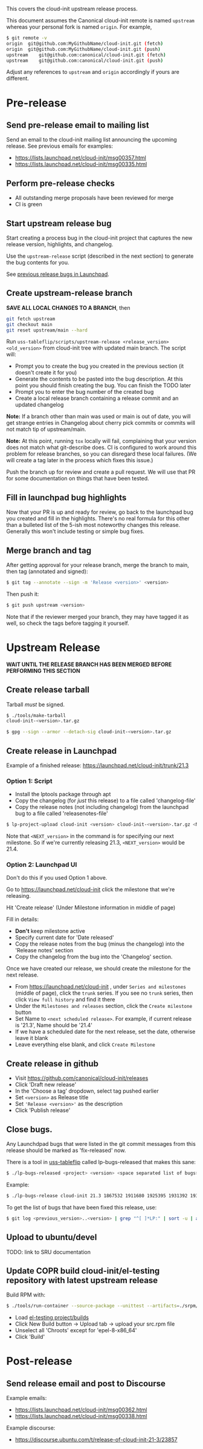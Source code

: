 This covers the cloud-init upstream release process.

This document assumes the Canonical cloud-init remote is named `upstream` whereas your personal fork is named `origin`. For example,
```bash
$ git remote -v
origin	git@github.com:MyGithubName/cloud-init.git (fetch)
origin	git@github.com:MyGithubName/cloud-init.git (push)
upstream	git@github.com:canonical/cloud-init.git (fetch)
upstream	git@github.com:canonical/cloud-init.git (push)
```

Adjust any references to `upstream` and `origin` accordingly if yours are different.

# Pre-release
## Send pre-release email to mailing list
Send an email to the cloud-init mailing list announcing the upcoming release. See previous emails for examples:
* https://lists.launchpad.net/cloud-init/msg00357.html
* https://lists.launchpad.net/cloud-init/msg00335.html

## Perform pre-release checks
* All outstanding merge proposals have been reviewed for merge
* CI is green

## Start upstream release bug
Start creating a process bug in the cloud-init project that captures the new release version, highlights, and changelog.

Use the `upstream-release` script (described in the next section) to generate the bug contents for you.

See [previous release bugs in Launchpad](https://bugs.launchpad.net/cloud-init/+bugs?field.searchtext=Release&orderby=-datecreated&search=Search&field.status%3Alist=FIXRELEASED&field.importance%3Alist=UNDECIDED).


## Create upstream-release branch
**SAVE ALL LOCAL CHANGES TO A BRANCH**, then
```bash
git fetch upstream
git checkout main
git reset upstream/main --hard
```

Run `uss-tableflip/scripts/upstream-release <release_version> <old_version>` from cloud-init tree with updated main branch.
The script will:
* Prompt you to create the bug you created in the previous section (it doesn't create it for you)
* Generate the contents to be pasted into the bug description. At this point you should finish creating the bug. You can finish the TODO later
* Prompt you to enter the bug number of the created bug
* Create a local release branch containing a release commit and an updated changelog

**Note:** If a branch other than main was used or main is out of date,
you will get strange entries in Changelog about cherry pick commits or
commits will not match tip of upstream/main.

**Note:**  At this point, running `tox` locally will fail, complaining
that your version does not match what git-describe does.  CI is
configured to work around this problem for release branches, so you
can disregard these local failures.  (We will create a tag later in
the process which fixes this issue.)

Push the branch up for review and create a pull request.  We will use that PR for some documentation on things that have been tested.

## Fill in launchpad bug highlights
Now that your PR is up and ready for review, go back to the launchpad bug you created and fill in the highlights. There's no real formula for this other than a bulleted list of the 5-ish most noteworthy changes this release. Generally this won't include testing or simple bug fixes.

## Merge branch and tag
After getting approval for your release branch, merge the branch to main, then tag (annotated and signed):
```bash
$ git tag --annotate --sign -m 'Release <version>' <version>
```
Then push it:
```bash
$ git push upstream <version>
```
Note that if the reviewer merged your branch, they may have tagged it as well, so check the tags before tagging it yourself.

# Upstream Release
**WAIT UNTIL THE RELEASE BRANCH HAS BEEN MERGED BEFORE PERFORMING THIS SECTION**

## Create release tarball
Tarball *must* be signed.
```bash
$ ./tools/make-tarball
cloud-init-<version>.tar.gz

$ gpg --sign --armor --detach-sig cloud-init-<version>.tar.gz
```

## Create release in Launchpad
Example of a finished release: https://launchpad.net/cloud-init/trunk/21.3
### Option 1: Script
* Install the lptools package through apt
* Copy the changelog (for *just* this release) to a file called 'changelog-file'
* Copy the release notes (not including changelog) from the launchpad bug to a file called 'releasenotes-file'
```bash
$ lp-project-upload cloud-init <version> cloud-init-<version>.tar.gz <NEXT_version> changelog-file releasenotes-file
```
Note that `<NEXT_version>` in the command is for specifying our next milestone. So if we're currently releasing 21.3, `<NEXT_version>` would be 21.4.
### Option 2: Launchpad UI
Don't do this if you used Option 1 above.

Go to https://launchpad.net/cloud-init click the milestone that we're
releasing.

Hit 'Create release' (Under Milestone information in middle of page)

Fill in details:
* **Don't** keep milestone active
* Specify current date for 'Date released'
* Copy the release notes from the bug (minus the changelog) into the 'Release notes' section
* Copy the changelog from the bug into the 'Changelog' section.

Once we have created our release, we should create the milestone for the next release.
* From https://launchpad.net/cloud-init , under `Series and milestones` (middle of page), click the `trunk` series. If you see no `trunk` series, then click `View full history` and find it there
* Under the `Milestones and releases` section, click the `Create milestone` button
* Set Name to `<next scheduled release>`. For example, if current release is '21.3', Name should be '21.4'
* If we have a scheduled date for the next release, set the date, otherwise leave it blank
* Leave everything else blank, and click `Create Milestone`

## Create release in github
* Visit https://github.com/canonical/cloud-init/releases
* Click 'Draft new release'
* In the 'Choose a tag' dropdown, select tag pushed earlier
* Set `<version>` as Release title
* Set `'Release <version>'` as the description
* Click 'Publish release'

## Close bugs.
Any Launchdpad bugs that were listed in the git commit messages from this release should be marked as 'fix-released' now.

There is a tool in
[uss-tableflip](https://github.com/canonical/uss-tableflip/) called
lp-bugs-released that makes this sane:
```bash
$ ./lp-bugs-released <project> <version> <space separated list of bugs>
```
Example:
```bash
$ ./lp-bugs-release cloud-init 21.3 1867532 1911680 1925395 1931392 1931577 1932048 1940233 1940235 1940839
```

To get the list of bugs that have been fixed this release, use:
```bash
$ git log <previous_version>..<version> | grep "^[ ]*LP:" | sort -u | awk -F 'LP: #' '{printf $2 " "}'
```

## Upload to ubuntu/devel
TODO: link to SRU documentation

## Update COPR build cloud-init/el-testing repository with latest upstream release
 Build RPM with:
```bash
$ ./tools/run-container --source-package --unittest --artifacts=./srpm/ rockylinux/8
```
* Load [el-testing project/builds](https://copr.fedorainfracloud.org/coprs/g/cloud-init/el-testing/builds/)
* Click New Build button -> Upload tab -> upload your src.rpm file
* Unselect all 'Chroots' except for 'epel-8-x86_64'
* Click 'Build'

# Post-release
## Send release email and post to Discourse
Example emails:
* https://lists.launchpad.net/cloud-init/msg00362.html
* https://lists.launchpad.net/cloud-init/msg00338.html

Example discourse:
* https://discourse.ubuntu.com/t/release-of-cloud-init-21-3/23857
